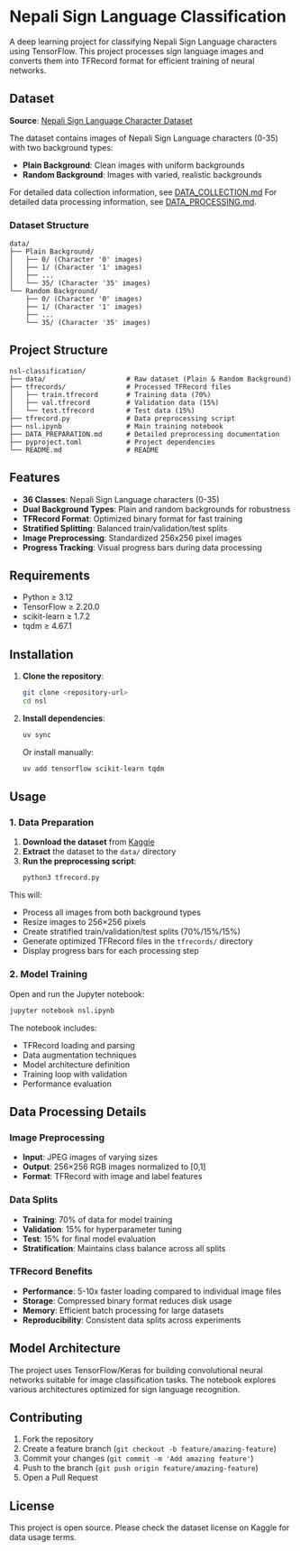 # Nepali Sign Language Classification

A deep learning project for classifying Nepali Sign Language characters using TensorFlow. This project processes sign language images and converts them into TFRecord format for efficient training of neural networks.

## Dataset

**Source**: [Nepali Sign Language Character Dataset](https://www.kaggle.com/datasets/biratpoudelrocks/nepali-sign-language-character-dataset)

The dataset contains images of Nepali Sign Language characters (0-35) with two background types:
- **Plain Background**: Clean images with uniform backgrounds
- **Random Background**: Images with varied, realistic backgrounds

For detailed data collection information, see [DATA_COLLECTION.md](DATA_COLLECTION.md)
For detailed data processing information, see [DATA_PROCESSING.md](DATA_PROCESSING.md).

### Dataset Structure
```
data/
├── Plain Background/
│   ├── 0/ (Character '0' images)
│   ├── 1/ (Character '1' images)
│   ├── ...
│   └── 35/ (Character '35' images)
└── Random Background/
    ├── 0/ (Character '0' images)
    ├── 1/ (Character '1' images)
    ├── ...
    └── 35/ (Character '35' images)
```

## Project Structure

```
nsl-classification/
├── data/                    # Raw dataset (Plain & Random Background)
├── tfrecords/               # Processed TFRecord files
│   ├── train.tfrecord       # Training data (70%)
│   ├── val.tfrecord         # Validation data (15%)
│   └── test.tfrecord        # Test data (15%)
├── tfrecord.py              # Data preprocessing script
├── nsl.ipynb                # Main training notebook
├── DATA_PREPARATION.md      # Detailed preprocessing documentation
├── pyproject.toml           # Project dependencies
└── README.md                # README
```

## Features

- **36 Classes**: Nepali Sign Language characters (0-35)
- **Dual Background Types**: Plain and random backgrounds for robustness
- **TFRecord Format**: Optimized binary format for fast training
- **Stratified Splitting**: Balanced train/validation/test splits
- **Image Preprocessing**: Standardized 256x256 pixel images
- **Progress Tracking**: Visual progress bars during data processing

## Requirements

- Python ≥ 3.12
- TensorFlow ≥ 2.20.0
- scikit-learn ≥ 1.7.2
- tqdm ≥ 4.67.1

## Installation

1. **Clone the repository**:
   ```bash
   git clone <repository-url>
   cd nsl
   ```

2. **Install dependencies**:
   ```bash
   uv sync
   ```
   
   Or install manually:
   ```bash
   uv add tensorflow scikit-learn tqdm
   ```

## Usage

### 1. Data Preparation

1. **Download the dataset** from [Kaggle](https://www.kaggle.com/datasets/biratpoudelrocks/nepali-sign-language-character-dataset)
2. **Extract** the dataset to the `data/` directory
3. **Run the preprocessing script**:
   ```bash
   python3 tfrecord.py
   ```

This will:
- Process all images from both background types
- Resize images to 256×256 pixels
- Create stratified train/validation/test splits (70%/15%/15%)
- Generate optimized TFRecord files in the `tfrecords/` directory
- Display progress bars for each processing step

### 2. Model Training

Open and run the Jupyter notebook:
```bash
jupyter notebook nsl.ipynb
```

The notebook includes:
- TFRecord loading and parsing
- Data augmentation techniques
- Model architecture definition
- Training loop with validation
- Performance evaluation

## Data Processing Details

### Image Preprocessing
- **Input**: JPEG images of varying sizes
- **Output**: 256×256 RGB images normalized to [0,1]
- **Format**: TFRecord with image and label features

### Data Splits
- **Training**: 70% of data for model training
- **Validation**: 15% for hyperparameter tuning
- **Test**: 15% for final model evaluation
- **Stratification**: Maintains class balance across all splits

### TFRecord Benefits
- **Performance**: 5-10x faster loading compared to individual image files
- **Storage**: Compressed binary format reduces disk usage
- **Memory**: Efficient batch processing for large datasets
- **Reproducibility**: Consistent data splits across experiments

## Model Architecture

The project uses TensorFlow/Keras for building convolutional neural networks suitable for image classification tasks. The notebook explores various architectures optimized for sign language recognition.

## Contributing

1. Fork the repository
2. Create a feature branch (`git checkout -b feature/amazing-feature`)
3. Commit your changes (`git commit -m 'Add amazing feature'`)
4. Push to the branch (`git push origin feature/amazing-feature`)
5. Open a Pull Request

## License

This project is open source. Please check the dataset license on Kaggle for data usage terms.